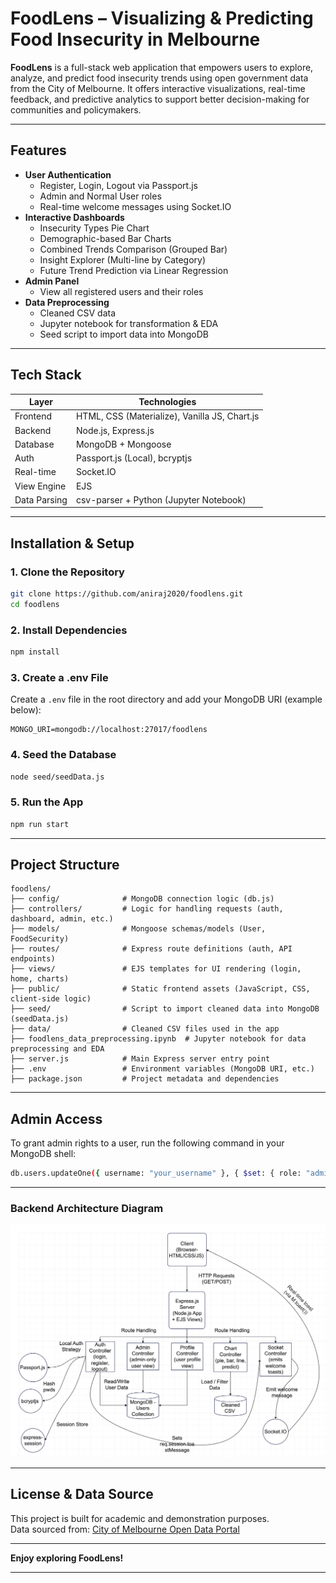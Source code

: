 # FoodLens – Visualizing & Predicting Food Insecurity in Melbourne

**FoodLens** is a full-stack web application that empowers users to explore, analyze, and predict food insecurity trends using open government data from the City of Melbourne. It offers interactive visualizations, real-time feedback, and predictive analytics to support better decision-making for communities and policymakers.

---

## Features

- **User Authentication**
  - Register, Login, Logout via Passport.js
  - Admin and Normal User roles
  - Real-time welcome messages using Socket.IO
- **Interactive Dashboards**
  - Insecurity Types Pie Chart
  - Demographic-based Bar Charts
  - Combined Trends Comparison (Grouped Bar)
  - Insight Explorer (Multi-line by Category)
  - Future Trend Prediction via Linear Regression
- **Admin Panel**
  - View all registered users and their roles
- **Data Preprocessing**
  - Cleaned CSV data
  - Jupyter notebook for transformation & EDA
  - Seed script to import data into MongoDB

---

## Tech Stack

| Layer        | Technologies                                  |
|--------------|-----------------------------------------------|
| Frontend     | HTML, CSS (Materialize), Vanilla JS, Chart.js |
| Backend      | Node.js, Express.js                           |
| Database     | MongoDB + Mongoose                            |
| Auth         | Passport.js (Local), bcryptjs                 |
| Real-time    | Socket.IO                                     |
| View Engine  | EJS                                           |
| Data Parsing | csv-parser + Python (Jupyter Notebook)        |

---

## Installation & Setup

### 1. Clone the Repository

```bash
git clone https://github.com/aniraj2020/foodlens.git
cd foodlens
```

### 2. Install Dependencies

```bash
npm install
```

### 3. Create a .env File

Create a `.env` file in the root directory and add your MongoDB URI (example below):

```
MONGO_URI=mongodb://localhost:27017/foodlens
```

### 4. Seed the Database

```bash
node seed/seedData.js
```

### 5. Run the App

```bash
npm run start
```

---

## Project Structure

```
foodlens/
├── config/              # MongoDB connection logic (db.js)
├── controllers/         # Logic for handling requests (auth, dashboard, admin, etc.)
├── models/              # Mongoose schemas/models (User, FoodSecurity)
├── routes/              # Express route definitions (auth, API endpoints)
├── views/               # EJS templates for UI rendering (login, home, charts)
├── public/              # Static frontend assets (JavaScript, CSS, client-side logic)
├── seed/                # Script to import cleaned data into MongoDB (seedData.js)
├── data/                # Cleaned CSV files used in the app
├── foodlens_data_preprocessing.ipynb  # Jupyter notebook for data preprocessing and EDA
├── server.js            # Main Express server entry point
├── .env                 # Environment variables (MongoDB URI, etc.)
├── package.json         # Project metadata and dependencies
```

---

## Admin Access

To grant admin rights to a user, run the following command in your MongoDB shell:

```bash
db.users.updateOne({ username: "your_username" }, { $set: { role: "admin" } })
```

---

###  Backend Architecture Diagram

![FoodLens Backend Architecture](./assets/flowChart.png)

---

## License & Data Source

This project is built for academic and demonstration purposes.  
Data sourced from: [City of Melbourne Open Data Portal](https://data.melbourne.vic.gov.au/)

---

**Enjoy exploring FoodLens!**

---
